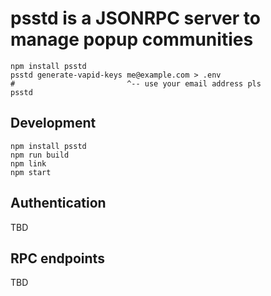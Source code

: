 # psstd is a JSONRPC server to manage popup communities

```
npm install psstd
psstd generate-vapid-keys me@example.com > .env
#                         ^-- use your email address pls
psstd
```

## Development

```
npm install psstd
npm run build
npm link
npm start
```

## Authentication

TBD

## RPC endpoints

TBD